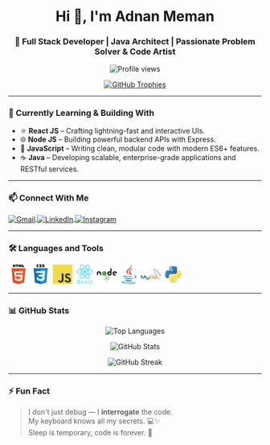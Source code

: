 <h1 align="center">Hi 👋, I'm Adnan Meman</h1>
<h3 align="center">🚀 Full Stack Developer | Java Architect | Passionate Problem Solver & Code Artist</h3>

<p align="center">
  
  <img src="https://komarev.com/ghpvc/?username=adnan2510&label=Profile%20views&color=0e75b6&style=flat" alt="Profile views" />
  
</p>

<p align="center">
  <a href="https://github.com/ryo-ma/github-profile-trophy">
    <img src="https://github-profile-trophy.vercel.app/?username=adnan2510&theme=onedark&no-frame=true&title=Followers,Stars,Commit,Repositories,PullRequest" alt="GitHub Trophies" />
  </a>
</p>

---

### 🌱 Currently Learning & Building With

- ⚛️ **React JS** – Crafting lightning-fast and interactive UIs.
- 🌐 **Node JS** – Building powerful backend APIs with Express.
- 📜 **JavaScript** – Writing clean, modular code with modern ES6+ features.
- ☕ **Java** – Developing scalable, enterprise-grade applications and RESTful services.

---

### 📫 Connect With Me

<p align="left">
  <a href="mailto:memanmoadnan5259@gmail.com" target="_blank">
    <img align="center" src="https://cdn.jsdelivr.net/gh/devicons/devicon/icons/google/google-original.svg" alt="Gmail" height="30" width="40" />
  </a>
   <a href="https://www.linkedin.com/in/adnan-meman-6463a124b/" target="_blank">
    <img align="center" src="https://cdn.jsdelivr.net/gh/devicons/devicon/icons/linkedin/linkedin-original.svg" alt="LinkedIn" height="30" width="40" />
  </a>
  <a href="https://instagram.com/adnan__2510" target="_blank">
    <img align="center" src="https://raw.githubusercontent.com/rahuldkjain/github-profile-readme-generator/master/src/images/icons/Social/instagram.svg" alt="Instagram" height="30" width="40" />
  </a>
</p>

---

### 🛠️ Languages and Tools

<p align="left">
  <img src="https://raw.githubusercontent.com/devicons/devicon/master/icons/html5/html5-original-wordmark.svg" alt="HTML5" width="40" height="40"/>
  <img src="https://raw.githubusercontent.com/devicons/devicon/master/icons/css3/css3-original-wordmark.svg" alt="CSS3" width="40" height="40"/>
  <img src="https://raw.githubusercontent.com/devicons/devicon/master/icons/javascript/javascript-original.svg" alt="JavaScript" width="40" height="40"/>
  <img src="https://raw.githubusercontent.com/devicons/devicon/master/icons/react/react-original-wordmark.svg" alt="React" width="40" height="40"/>
  <img src="https://raw.githubusercontent.com/devicons/devicon/master/icons/nodejs/nodejs-original-wordmark.svg" alt="Node.js" width="40" height="40"/>
  <img src="https://raw.githubusercontent.com/devicons/devicon/master/icons/java/java-original.svg" alt="Java" width="40" height="40"/>
  <img src="https://raw.githubusercontent.com/devicons/devicon/master/icons/mysql/mysql-original-wordmark.svg" alt="MySQL" width="40" height="40"/>
  <img src="https://raw.githubusercontent.com/devicons/devicon/master/icons/python/python-original.svg" alt="Python" width="40" height="40"/>
</p>

---

### 📊 GitHub Stats

<p align="center">
  <img src="https://github-readme-stats.vercel.app/api/top-langs?username=adnan2510&show_icons=true&locale=en&layout=compact&theme=github_dark" alt="Top Languages" />
</p>

<p align="center">
  <img src="https://github-readme-stats.vercel.app/api?username=adnan2510&show_icons=true&locale=en&theme=github_dark" alt="GitHub Stats" />
</p>

<p align="center">
  <img src="https://github-readme-streak-stats.herokuapp.com/?user=adnan2510&theme=github-dark-blue" alt="GitHub Streak" />
</p>

---

### ⚡ Fun Fact
> I don't just debug — I **interrogate** the code.  
> My keyboard knows all my secrets. 💻✨  
> Sleep is temporary, code is forever. 🚀
